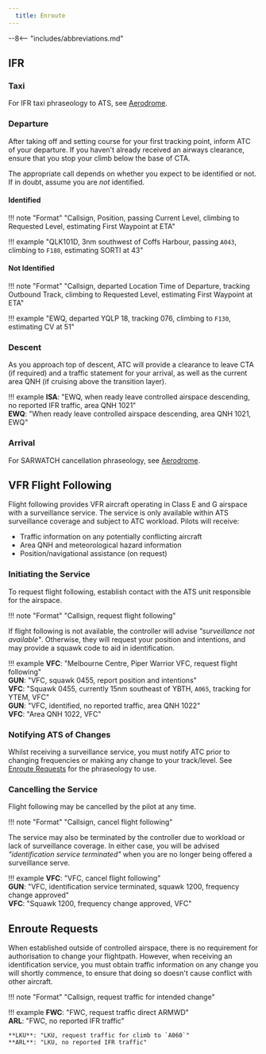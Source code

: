 ```yaml
---
  title: Enroute 
---
```


--8<-- "includes/abbreviations.md"

## IFR
### Taxi
For IFR taxi phraseology to ATS, see [Aerodrome](aerodrome.md#taxi).

### Departure
After taking off and setting course for your first tracking point, inform ATC of your departure. If you haven't already received an airways clearance, ensure that you stop your climb below the base of CTA.

The appropriate call depends on whether you expect to be identified or not. If in doubt, assume you are *not* identified.

#### Identified
!!! note "Format"
    "<span class='placeholder'>Callsign</span>, <span class='placeholder'>Position</span>, passing <span class='placeholder'>Current Level</span>, climbing to <span class='placeholder'>Requested Level</span>, estimating <span class='placeholder'>First Waypoint</span> at <span class='placeholder'>ETA</span>"  

!!! example 
    "QLK101D, 3nm southwest of Coffs Harbour, passing `A043`, climbing to `F180`, estimating SORTI at 43"

#### Not Identified
!!! note "Format" 
    "<span class='placeholder'>Callsign</span>, departed <span class='placeholder'>Location</span> <span class='placeholder'>Time of Departure</span>, tracking <span class='placeholder'>Outbound Track</span>, climbing to <span class='placeholder'>Requested Level</span>, estimating <span class='placeholder'>First Waypoint</span> at <span class='placeholder'>ETA</span>" 

!!! example 
    "EWQ, departed YQLP 18, tracking 076, climbing to `F130`, estimating CV at 51"

### Descent 
As you approach top of descent, ATC will provide a clearance to leave CTA (if required) and a traffic statement for your arrival, as well as the current area QNH (if cruising above the transition layer).

!!! example
    **ISA**: "EWQ, when ready leave controlled airspace descending, no reported IFR traffic, area QNH 1021"  
    **EWQ**: "When ready leave controlled airspace descending, area QNH 1021, EWQ"

### Arrival
For SARWATCH cancellation phraseology, see [Aerodrome](aerodrome.md#arrival).

## VFR Flight Following
Flight following provides VFR aircraft operating in Class E and G airspace with a surveillance service. The service is only available within ATS surveillance coverage and subject to ATC workload. Pilots will receive:

- Traffic information on any potentially conflicting aircraft
- Area QNH and meteorological hazard information
- Position/navigational assistance (on request)

### Initiating the Service
To request flight following, establish contact with the ATS unit responsible for the airspace.

!!! note "Format"
    "<span class='placeholder'>Callsign</span>, request flight following"

If flight following is not available, the controller will advise *"surveillance not available"*. Otherwise, they will request your position and intentions, and may provide a squawk code to aid in identification.

!!! example
    **VFC**: "Melbourne Centre, Piper Warrior VFC, request flight following"  
    **GUN**: "VFC, squawk 0455, report position and intentions"  
    **VFC**: "Squawk 0455, currently 15nm southeast of YBTH, `A065`, tracking for YTEM, VFC"  
    **GUN**: "VFC, identified, no reported traffic, area QNH 1022"  
    **VFC**: "Area QNH 1022, VFC"

### Notifying ATS of Changes
Whilst receiving a surveillance service, you must notify ATC prior to changing frequencies or making any change to your track/level. See [Enroute Requests](#enroute-requests) for the phraseology to use.

### Cancelling the Service
Flight following may be cancelled by the pilot at any time.

!!! note "Format"
    "<span class='placeholder'>Callsign</span>, cancel flight following"

The service may also be terminated by the controller due to workload or lack of surveillance coverage. In either case, you will be advised *"identification service terminated"* when you are no longer being offered a surveillance serve.

!!! example
    **VFC**: "VFC, cancel flight following"  
    **GUN**: "VFC, identification service terminated, squawk 1200, frequency change approved"  
    **VFC**: "Squawk 1200, frequency change approved, VFC"

## Enroute Requests
When established outside of controlled airspace, there is no requirement for authorisation to change your flightpath. However, when receiving an identification service, you must obtain traffic information on any change you will shortly commence, to ensure that doing so doesn't cause conflict with other aircraft.

!!! note "Format"
    "<span class='placeholder'>Callsign</span>, request traffic for <span class='placeholder'>intended change</span>"

!!! example
    **FWC**: "FWC, request traffic direct ARMWD"  
    **ARL**: "FWC, no reported IFR traffic"

    **LKU**: "LKU, request traffic for climb to `A060`"  
    **ARL**: "LKU, no reported IFR traffic"